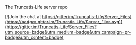 The Truncatis-Life server repo.


[![Join the chat at https://gitter.im/Truncatis-Life/Server_Files](https://badges.gitter.im/Truncatis-Life/Server_Files.svg)](https://gitter.im/Truncatis-Life/Server_Files?utm_source=badge&utm_medium=badge&utm_campaign=pr-badge&utm_content=badge)